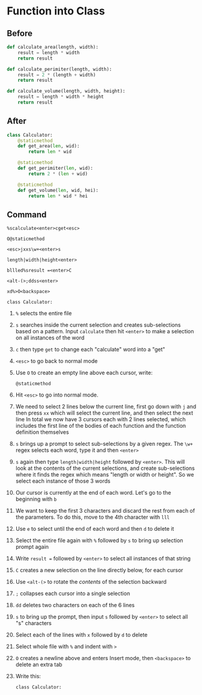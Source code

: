 # Function into Class

## Before

```py
def calculate_area(length, width):
    result = length * width
    return result

def calculate_perimiter(length, width):
    result = 2 * (length + width)
    return result

def calculate_volume(length, width, height):
    result = length * width * height
    return result
```

## After

```py
class Calculator:
    @staticmethod
    def get_area(len, wid):
        return len * wid

    @staticmethod
    def get_perimiter(len, wid):
        return 2 * (len + wid)

    @staticmethod
    def get_volume(len, wid, hei):
        return len * wid * hei
```

## Command

```
%scalculate<enter>cget<esc>

O@staticmethod

<esc>jxxs\w+<enter>s

length|width|height<enter>

bllled%sresult =<enter>C

<alt-(>;ddss<enter>

xd%>O<backspace>

class Calculator:
```

1.  `%` selects the entire file
1.  `s` searches inside the current selection and creates sub-selections based on a pattern. Input `calculate` then hit `<enter>` to make a selection on all instances of the word
1.  `c` then type `get` to change each "calculate" word into a "get"
1.  `<esc>` to go back to normal mode
1.  Use `O` to create an empty line above each cursor, write:

    ```
    @staticmethod
    ```

1.  Hit `<esc>` to go into normal mode.
1.  We need to select 2 lines below the current line, first go down with `j` and then press `xx` which will select the current line, and then select the next line
    In total we now have 3 cursors each with 2 lines selected, which includes the first line of the bodies of each function and the function definition themselves

1.  `s` brings up a prompt to select sub-selections by a given regex. The `\w+` regex selects each word, type it and then `<enter>`
1.  `s` again then type `length|width|height` followed by `<enter>`. This will look at the contents of the current selections, and create sub-selections where it finds the regex which means "length or width or height". So we select each instance of those 3 words
1.  Our cursor is currently at the end of each word. Let's go to the beginning with `b`
1.  We want to keep the first 3 characters and discard the rest from each of the parameters. To do this, move to the 4th character with `lll`
1.  Use `e` to select until the end of each word and then `d` to delete it
1.  Select the entire file again with `%` followed by `s` to bring up selection prompt again
1.  Write `result =` followed by `<enter>` to select all instances of that string
1.  `C` creates a new selection on the line directly below, for each cursor
1.  Use `<alt-(>` to rotate the _contents_ of the selection backward
1.  `;` collapses each cursor into a single selection
1.  `dd` deletes two characters on each of the 6 lines
1.  `s` to bring up the prompt, then input `s` followed by `<enter>` to select all "s" characters
1.  Select each of the lines with `x` followed by `d` to delete
1.  Select whole file with `%` and indent with `>`
1.  `O` creates a newline above and enters Insert mode, then `<backspace>` to delete an extra tab
1.  Write this:

    ```
    class Calculator:
    ```
